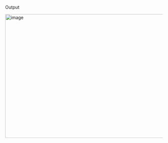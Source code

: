 Output


<img width="629" height="396" alt="image" src="https://github.com/user-attachments/assets/8ad64f89-a250-48e1-aea2-ac08d02f4c2c" />
